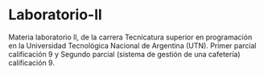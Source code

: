 # Laboratorio-ll
Materia laboratorio ll, de la carrera Tecnicatura superior en programación en la Universidad Tecnológica Nacional de Argentina (UTN). Primer parcial calificación 9  y Segundo parcial (sistema de gestión de una cafetería) calificación 9. 
